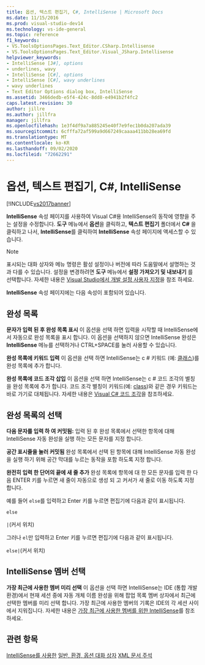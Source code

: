 ```yaml
---
title: 옵션, 텍스트 편집기, C#, IntelliSense | Microsoft Docs
ms.date: 11/15/2016
ms.prod: visual-studio-dev14
ms.technology: vs-ide-general
ms.topic: reference
f1_keywords:
- VS.ToolsOptionsPages.Text_Editor.CSharp.Intellisense
- VS.ToolsOptionsPages.Text_Editor.Visual_JSharp.Intellisense
helpviewer_keywords:
- IntelliSense [J#], options
- underlines, wavy
- IntelliSense [C#], options
- IntelliSense [C#], wavy underlines
- wavy underlines
- Text Editor Options dialog box, IntelliSense
ms.assetid: 3466dedb-e5f4-424c-8dd8-e4941b2f4fc2
caps.latest.revision: 30
author: jillre
ms.author: jillfra
manager: jillfra
ms.openlocfilehash: 1e3f4df9a7a885245e40f7e9fec1b0da207ada39
ms.sourcegitcommit: 6cfffa72af599a9d667249caaaa411bb28ea69fd
ms.translationtype: MT
ms.contentlocale: ko-KR
ms.lasthandoff: 09/02/2020
ms.locfileid: "72662291"
---
```

# <a name="options-text-editor-c-intellisense"></a>옵션, 텍스트 편집기, C#, IntelliSense
[!INCLUDE[vs2017banner](../../includes/vs2017banner.md)]

**IntelliSense** 속성 페이지를 사용하여 Visual C#용 IntelliSense의 동작에 영향을 주는 설정을 수정합니다. **도구** 메뉴에서 **옵션**을 클릭하고, **텍스트 편집기** 폴더에서 **C#** 을 클릭하고 나서, **IntelliSense**를 클릭하여 **IntelliSense** 속성 페이지에 액세스할 수 있습니다.

> [!NOTE]
> 표시되는 대화 상자와 메뉴 명령은 활성 설정이나 버전에 따라 도움말에서 설명하는 것과 다를 수 있습니다. 설정을 변경하려면 **도구** 메뉴에서 **설정 가져오기 및 내보내기** 를 선택합니다. 자세한 내용은 [Visual Studio에서 개발 설정 사용자 지정](https://msdn.microsoft.com/22c4debb-4e31-47a8-8f19-16f328d7dcd3)을 참조 하세요.

 **IntelliSense** 속성 페이지에는 다음 속성이 포함되어 있습니다.

## <a name="completion-lists"></a>완성 목록
 **문자가 입력 된 후 완성 목록 표시** 이 옵션을 선택 하면 입력을 시작할 때 IntelliSense에서 자동으로 완성 목록을 표시 합니다. 이 옵션을 선택하지 않으면 IntelliSense 완성은 **IntelliSense** 메뉴를 선택하거나 CTRL+SPACE를 눌러 사용할 수 있습니다.

 **완성 목록에 키워드 입력** 이 옵션을 선택 하면 IntelliSense는 c # 키워드 (예: [클래스](https://msdn.microsoft.com/library/b95d8815-de18-4c3f-a8cc-a0a53bdf8690))를 완성 목록에 추가 합니다.

 **완성 목록에 코드 조각 삽입** 이 옵션을 선택 하면 IntelliSense는 c # 코드 조각의 별칭을 완성 목록에 추가 합니다. 코드 조각 별칭이 키워드(예: [class](https://msdn.microsoft.com/library/b95d8815-de18-4c3f-a8cc-a0a53bdf8690))와 같은 경우 키워드는 바로 가기로 대체됩니다. 자세한 내용은 [Visual C# 코드 조각](../../ide/visual-csharp-code-snippets.md)을 참조하세요.

## <a name="selection-in-completion-lists"></a>완성 목록의 선택
 **다음 문자를 입력 하 여 커밋됨:** 입력 된 후 완성 목록에서 선택한 항목에 대해 IntelliSense 자동 완성을 실행 하는 모든 문자를 지정 합니다.

 **공간 표시줄을 눌러 커밋됨** 완성 목록에서 선택 된 항목에 대해 IntelliSense 자동 완성을 실행 하기 위해 공간 막대를 누르는 동작을 포함 하도록 지정 합니다.

 **완전히 입력 한 단어의 끝에 새 줄 추가** 완성 목록에 항목에 대 한 모든 문자를 입력 한 다음 ENTER 키를 누르면 새 줄이 자동으로 생성 되 고 커서가 새 줄로 이동 하도록 지정 합니다.

 예를 들어 `else`를 입력하고 Enter 키를 누르면 편집기에 다음과 같이 표시됩니다.

 `else`

 `|`(커서 위치)

 그러나 `el`만 입력하고 Enter 키를 누르면 편집기에 다음과 같이 표시됩니다.

 `else|`(커서 위치)

## <a name="intellisense-member-selection"></a>IntelliSense 멤버 선택
 **가장 최근에 사용한 멤버 미리 선택** 이 옵션을 선택 하면 IntelliSense는 IDE (통합 개발 환경)에서 현재 세션 중에 자동 개체 이름 완성을 위해 팝업 목록 멤버 상자에서 최근에 선택한 멤버를 미리 선택 합니다. 가장 최근에 사용한 멤버의 기록은 IDE의 각 세션 사이에서 지워집니다. 자세한 내용은 [가장 최근에 사용한 멤버를 위한 IntelliSense](../../misc/intellisense-for-most-recently-used-members.md)를 참조하세요.

## <a name="see-also"></a>관련 항목
 [IntelliSense를 사용한](../../ide/using-intellisense.md) [일반, 환경, 옵션 대화 상자](../../ide/reference/general-environment-options-dialog-box.md) [XML 문서 주석](https://msdn.microsoft.com/library/803b7f7b-7428-4725-b5db-9a6cff273199)
